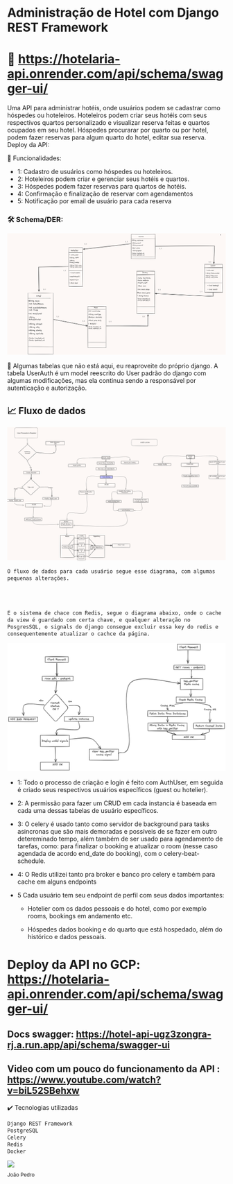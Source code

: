  # Administração de Hotel com Django REST Framework
 
#  🚀 https://hotelaria-api.onrender.com/api/schema/swagger-ui/

Uma API para administrar hotéis, onde usuários podem se cadastrar como hóspedes ou hoteleiros. Hoteleiros podem criar seus hotéis com seus respectivos quartos personalizado e visualizar reserva feitas e quartos ocupados em seu hotel. Hóspedes procurarar por quarto ou por hotel, podem fazer reservas para algum quarto do hotel, editar sua reserva.
Deploy da API:

🔨 Funcionalidades:
- 1: Cadastro de usuários como hóspedes ou hoteleiros.
- 2: Hoteleiros podem criar e gerenciar seus hotéis e quartos.
- 3: Hóspedes podem fazer reservas para quartos de hotéis.
- 4: Confirmação e finalização de reservar com agendamentos
- 5: Notificação por email de usuário para cada reserva 



### 🛠️ Schema/DER:
![DER](/api/utils/deploy/DER-ENTIDADES.png)

💬 
    Algumas tabelas que não está aqui, eu reaproveite do próprio django. A tabela UserAuth é um model reescrito do User padrão do django com algumas modificações, mas ela continua sendo a responsável por autenticação e autorização. 


## 📈 Fluxo de dados 
![DIAGRAMA](/api/utils/deploy/schema.png)


    O fluxo de dados para cada usuário segue esse diagrama, com algumas pequenas alterações.



 
    E o sistema de chace com Redis, segue o diagrama abaixo, onde o cache da view é guardado com certa chave, e qualquer alteração no PosgresSQL, o signals do django consegue excluir essa key do redis e consequentemente atualizar o cachce da página.
    
![DIAGRAMA](/api/utils/deploy/cachec.png)    

    

- 1: Todo o processo de criação e login é feito com AuthUser, em seguida é criado seus respectivos usuários específicos (guest ou hotelier).

- 2: A permissão para fazer um CRUD em cada instancia é baseada em cada uma dessas  tabelas de usuário específicos.

- 3: O celery é usado tanto como servidor de background para tasks asincronas  que são mais demoradas e possíveis de se fazer em outro detereminado tempo, além também de ser usado para agendamento de tarefas, como: para finalizar o booking e atualizar o room (nesse caso agendada de acordo end_date do booking), com o celery-beat-schedule.

- 4: O Redis utilizei tanto pra broker e banco pro celery e também para cache em alguns endpoints  

- 5 Cada usuário tem seu endpoint de perfil com seus dados importantes: 
    - Hotelier com os dados pessoais e do hotel, como por exemplo rooms, bookings em andamento etc.

    - Hóspedes dados booking e do quarto que está hospedado, além do histórico e dados pessoais.


# Deploy da API no GCP:   https://hotelaria-api.onrender.com/api/schema/swagger-ui/


## Docs swagger: https://hotel-api-ugz3zongra-rj.a.run.app/api/schema/swagger-ui


## Video com um pouco do funcionamento da API : https://www.youtube.com/watch?v=biL52SBehxw


    

✔️ Tecnologias utilizadas

    Django REST Framework
    PostgreSQL
    Celery
    Redis
    Docker
    

<img loading="lazy" src="https://avatars.githubusercontent.com/u/88624922?v=4" width=115><br><sub>João Pedro</sub>
